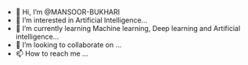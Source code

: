 - 👋 Hi, I’m @MANSOOR-BUKHARI
- 👀 I’m interested in Artificial Intelligence...
- 🌱 I’m currently learning Machine learning, Deep learning and Artificial intelligence...
- 💞️ I’m looking to collaborate on ...
- 📫 How to reach me ...

<!---
MANSOOR-BUKHARI/MANSOOR-BUKHARI is a ✨ special ✨ repository because its `README.md` (this file) appears on your GitHub profile.
You can click the Preview link to take a look at your changes.
--->
